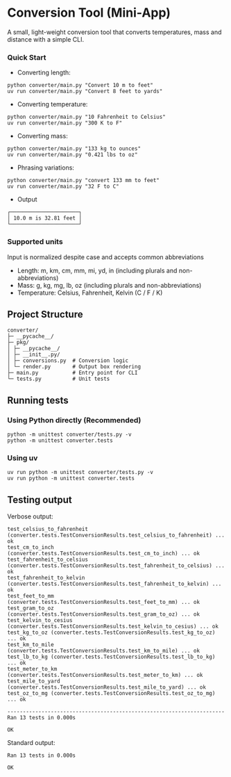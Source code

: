 # Conversion Tool (Mini-App)
A small, light-weight conversion tool that converts temperatures, mass and distance with a simple CLI. 


### Quick Start
- Converting length:
```
python converter/main.py "Convert 10 m to feet"
uv run converter/main.py "Convert 8 feet to yards"
```
- Converting temperature:
```
python converter/main.py "10 Fahrenheit to Celsius"
uv run converter/main.py "300 K to F"
```

- Converting mass:
```
python converter/main.py "133 kg to ounces"
uv run converter/main.py "0.421 lbs to oz"
```
- Phrasing variations:
```
python converter/main.py "convert 133 mm to feet"
uv run converter/main.py "32 F to C"

```

- Output
```
┌──────────────────────┐
│ 10.0 m is 32.81 feet │
└──────────────────────┘
```

### Supported units
Input is normalized despite case and accepts common abbreviations
- Length: m, km, cm, mm, mi, yd, in (including plurals and non-abbreviations)
- Mass: g, kg, mg, lb, oz (including plurals and non-abbreviations)
- Temperature: Celsius, Fahrenheit, Kelvin (C / F / K)

## Project Structure
```
converter/
├─ __pycache__/
├─ pkg/
│ ├─ __pycache__/
│ ├─ __init__.py/
│ ├─ conversions.py  # Conversion logic
│ └─ render.py       # Output box rendering
├─ main.py           # Entry point for CLI
└─ tests.py          # Unit tests
```

## Running tests
### Using Python directly (Recommended)
```
python -m unittest converter/tests.py -v
python -m unittest converter.tests

```
### Using uv
```
uv run python -m unittest converter/tests.py -v
uv run python -m unittest converter.tests

```
## Testing output
Verbose output:
```
test_celsius_to_fahrenheit (converter.tests.TestConversionResults.test_celsius_to_fahrenheit) ... ok
test_cm_to_inch (converter.tests.TestConversionResults.test_cm_to_inch) ... ok
test_fahrenheit_to_celsius (converter.tests.TestConversionResults.test_fahrenheit_to_celsius) ... ok
test_fahrenheit_to_kelvin (converter.tests.TestConversionResults.test_fahrenheit_to_kelvin) ... ok
test_feet_to_mm (converter.tests.TestConversionResults.test_feet_to_mm) ... ok
test_gram_to_oz (converter.tests.TestConversionResults.test_gram_to_oz) ... ok
test_kelvin_to_cesius (converter.tests.TestConversionResults.test_kelvin_to_cesius) ... ok
test_kg_to_oz (converter.tests.TestConversionResults.test_kg_to_oz) ... ok
test_km_to_mile (converter.tests.TestConversionResults.test_km_to_mile) ... ok
test_lb_to_kg (converter.tests.TestConversionResults.test_lb_to_kg) ... ok
test_meter_to_km (converter.tests.TestConversionResults.test_meter_to_km) ... ok
test_mile_to_yard (converter.tests.TestConversionResults.test_mile_to_yard) ... ok
test_oz_to_mg (converter.tests.TestConversionResults.test_oz_to_mg) ... ok

----------------------------------------------------------------------
Ran 13 tests in 0.000s

OK
```

Standard output:
```
Ran 13 tests in 0.000s

OK
```